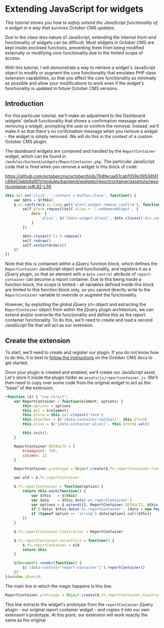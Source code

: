 # Extending JavaScript for widgets

*This tutorial shows you how to safely extend the JavaScript functionality of a widget in a way that survives October CMS updates.*

Due to the class-less nature of JavaScript, extending the internal front-end functionality of widgets can be difficult. Most widgets in October CMS are kept inside enclosed functions, preventing them from being modified externally or modifying core functionality due to the limited scope of access. 

With this tutorial, I will demonstrate a way to retrieve a widget's JavaScript object to modify or augment the core functionality that emulates PHP class extension capabilities, so that you affect the core functionality as minimally as possible and allow your modifications to work even if the widget's functionality is updated in future October CMS versions.

## Introduction

For this particular tutorial, we'll make an adjustment to the Dashboard widgets' default functionality that shows a confirmation message when removing a widget, prompting the user to confirm the removal. Instead, we'll make it so that there's no confirmation message when you remove a widget - the widget is simply removed. We will do this in the context of a custom October CMS plugin.

The dashboard widgets are contained and handled by the `ReportContainer` widget, which can be found in `/modules/backend/widgets/ReportContainer.php`. The particular JavaScript code that is fired when you remove a widget is this block of code:

https://github.com/octobercms/october/blob/7b8fecaa51cabf059e39536f41c68d03ebb9a901/modules/backend/widgets/reportcontainer/assets/js/reportcontainer.js#L82-L95

```js
this.$el.on('click', '.content > button.close', function() {
    var $btn = $(this)
    $.oc.confirm($.oc.lang.get('alert.widget_remove_confirm'), function() {
        self.$form.request(self.alias + '::onRemoveWidget', {
            data: {
                'alias': $('[data-widget-alias]', $btn.closest('div.content')).val()
            }
        })

        $btn.closest('li').remove()
        self.redraw()
        self.setSortOrders()
    })
})
```

Note that this is contained within a jQuery function block, which defines the `ReportContainer` JavaScript object and functionality, and registers it as a jQuery plugin, so that an element with a `data-control` attribute of `report-container` can become a report container. Due to this being inside a function block, the scope is limited - all variables defined inside this block are limited to this function block only, so you cannot directly write to the `ReportContainer` variable to override or augment the functionality.

However, by exploiting the global jQuery `$fn` object and extracting the `ReportContainer` object from within the jQuery plugin architecture, we can extend and/or overwrite the functionality and define this as the report container functionality. To do this, we'll need to create and load a second JavaScript file that will act as our extension.

## Create the extension

To start, we'll need to create and register our plugin. If you do not know how to do this, it is best to [follow the instructions](https://octobercms.com/docs/plugin/registration) on the October CMS docs to get started.

Once your plugin is created and enabled, we'll create our JavaScript asset. Let's store it inside the plugin folder as `assets/js/reportcontainer.js`. We'll then need to copy over some code from the original widget to act as the "base" of the extension.

```js
+function ($) { "use strict";
    var ReportContainer = function(element, options) {
        this.options = options
        this.$el = $(element)
        this.$form = this.$el.closest('form')
        this.$toolbar = $('[data-container-toolbar]', this.$form)
        this.alias = $('[data-container-alias]', this.$form).val()

        this.init();
    }

    ReportContainer.DEFAULTS = {
        breakpoint: 768,
        columns: 12
    }

    ReportContainer.prototype = Object.create($.fn.reportContainer.Constructor.prototype)

    var old = $.fn.reportContainer

    $.fn.reportContainer = function(option) {
        return this.each(function() {
            var $this   = $(this)
            var data    = $this.data('oc.reportContainer')
            var options = $.extend({}, ReportContainer.DEFAULTS, $this.data(), typeof option == 'object' && option)
            if (!data) $this.data('oc.reportContainer', (data = new ReportContainer(this, options)))
            if (typeof option == 'string') data[option].call($this)
        })
    }

    $.fn.reportContainer.Constructor = ReportContainer

    $.fn.reportContainer.noConflict = function() {
        $.fn.reportContainer = old
        return this
    }

    $(document).render(function() {
        $('[data-control="report-container"]').reportContainer()
    })
}(window.jQuery);
```

The main line in which the magic happens is this line:

```js
ReportContainer.prototype = Object.create($.fn.reportContainer.Constructor.prototype)
```

This line extracts the widget's prototype from the `reportContainer` jQuery plugin - our original report container widget - and copies it into our own extension's prototype. At this point, our extension will work exactly the same as the original
